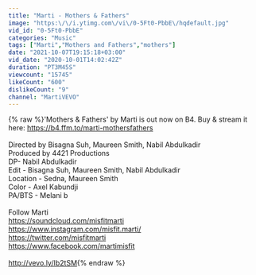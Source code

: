 ```yaml
---
title: "Marti - Mothers & Fathers"
image: "https:\/\/i.ytimg.com\/vi\/0-5Ft0-PbbE\/hqdefault.jpg"
vid_id: "0-5Ft0-PbbE"
categories: "Music"
tags: ["Marti","Mothers and Fathers","mothers"]
date: "2021-10-07T19:15:18+03:00"
vid_date: "2020-10-01T14:02:42Z"
duration: "PT3M45S"
viewcount: "15745"
likeCount: "600"
dislikeCount: "9"
channel: "MartiVEVO"
---
```

{% raw %}'Mothers &amp; Fathers' by Marti is out now on B4. Buy &amp; stream it here: <a rel="nofollow" target="blank" href="https://b4.ffm.to/marti-mothersfathers">https://b4.ffm.to/marti-mothersfathers</a><br /><br />Directed by Bisagna Suh, Maureen Smith, Nabil Abdulkadir<br />Produced by 4421 Productions<br />DP- Nabil Abdulkadir<br />Edit - Bisagna Suh, Maureen Smith, Nabil Abdulkadir<br />Location - Sedna, Maureen Smith <br />Color - Axel Kabundji <br />PA/BTS - Melani b<br /><br />Follow Marti <br /><a rel="nofollow" target="blank" href="https://soundcloud.com/misfitmarti">https://soundcloud.com/misfitmarti</a> <br /><a rel="nofollow" target="blank" href="https://www.instagram.com/misfit.marti/">https://www.instagram.com/misfit.marti/</a><br /><a rel="nofollow" target="blank" href="https://twitter.com/misfitmarti">https://twitter.com/misfitmarti</a><br /><a rel="nofollow" target="blank" href="https://www.facebook.com/martimisfit">https://www.facebook.com/martimisfit</a><br /><br /><a rel="nofollow" target="blank" href="http://vevo.ly/Ib2tSM">http://vevo.ly/Ib2tSM</a>{% endraw %}
